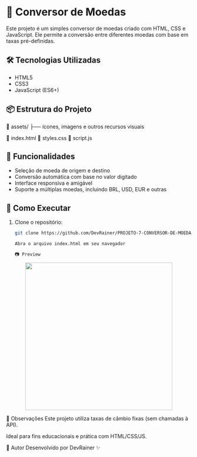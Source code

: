 # 💱 Conversor de Moedas

Este projeto é um simples conversor de moedas criado com HTML, CSS e JavaScript. Ele permite a conversão entre diferentes moedas com base em taxas pré-definidas.

## 🛠️ Tecnologias Utilizadas

- HTML5
- CSS3
- JavaScript (ES6+)

## 📦 Estrutura do Projeto

📁 assets/ ├── ícones, imagens e outros recursos visuais

📄 index.html 📄 styles.css 📄 script.js


## 🔄 Funcionalidades

- Seleção de moeda de origem e destino
- Conversão automática com base no valor digitado
- Interface responsiva e amigável
- Suporte a múltiplas moedas, incluindo BRL, USD, EUR e outras

## 🚀 Como Executar

1. Clone o repositório:
   ```bash
   git clone https://github.com/DevRainer/PROJETO-7-CONVERSOR-DE-MOEDA.git

   Abra o arquivo index.html em seu navegador

   📷 Preview

<p align="center">
  <img src="assets/conversor-preview.PNG" width="400px">
</p>


📌 Observações
Este projeto utiliza taxas de câmbio fixas (sem chamadas à API).

Ideal para fins educacionais e prática com HTML/CSS/JS.

🧠 Autor
Desenvolvido por DevRainer ✨

